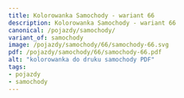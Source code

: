 ```yaml
---
title: Kolorowanka Samochody - wariant 66
description: Kolorowanka Samochody - wariant 66
canonical: /pojazdy/samochody/
variant_of: samochody
image: /pojazdy/samochody/66/samochody-66.svg
pdf: /pojazdy/samochody/66/samochody-66.pdf
alt: "kolorowanka do druku samochody PDF"
tags:
- pojazdy
- samochody
---
```

